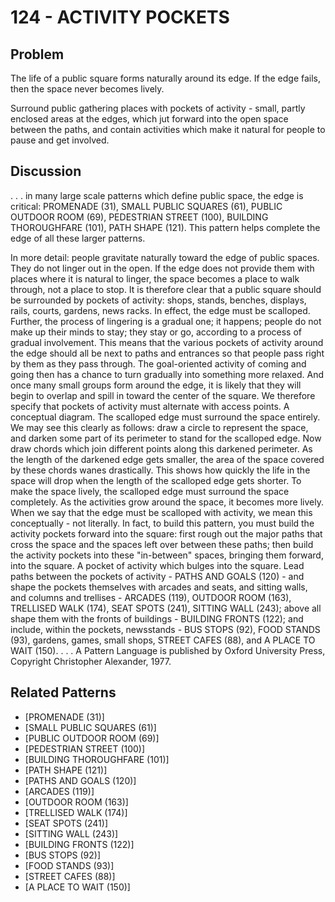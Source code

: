 # 124 - ACTIVITY POCKETS

## Problem

The life of a public square forms naturally around its edge. If the edge fails, then the space never becomes lively.

Surround public gathering places with pockets of activity - small, partly enclosed areas at the edges, which jut forward into the open space between the paths, and contain activities which make it natural for people to pause and get involved.

## Discussion

. . . in many large scale patterns which define public space, the edge is critical: PROMENADE (31), SMALL PUBLIC SQUARES (61), PUBLIC OUTDOOR ROOM (69), PEDESTRIAN STREET (100), BUILDING THOROUGHFARE (101), PATH SHAPE (121). This pattern helps complete the edge of all these larger patterns.

In more detail: people gravitate naturally toward the edge of public spaces. They do not linger out in the open. If the edge does not provide them with places where it is natural to linger, the space becomes a place to walk through, not a place to stop. It is therefore clear that a public square should be surrounded by pockets of activity: shops, stands, benches, displays, rails, courts, gardens, news racks. In effect, the edge must be scalloped. Further, the process of lingering is a gradual one; it happens; people do not make up their minds to stay; they stay or go, according to a process of gradual involvement. This means that the various pockets of activity around the edge should all be next to paths and entrances so that people pass right by them as they pass through. The goal-oriented activity of coming and going then has a chance to turn gradually into something more relaxed. And once many small groups form around the edge, it is likely that they will begin to overlap and spill in toward the center of the square. We therefore specify that pockets of activity must alternate with access points. A conceptual diagram. The scalloped edge must surround the space entirely. We may see this clearly as follows: draw a circle to represent the space, and darken some part of its perimeter to stand for the scalloped edge. Now draw chords which join different points along this darkened perimeter. As the length of the darkened edge gets smaller, the area of the space covered by these chords wanes drastically. This shows how quickly the life in the space will drop when the length of the scalloped edge gets shorter. To make the space lively, the scalloped edge must surround the space completely. As the activities grow around the space, it becomes more lively. When we say that the edge must be scalloped with activity, we mean this conceptually - not literally. In fact, to build this pattern, you must build the activity pockets forward into the square: first rough out the major paths that cross the space and the spaces left over between these paths; then build the activity pockets into these "in-between" spaces, bringing them forward, into the square. A pocket of activity which bulges into the square. Lead paths between the pockets of activity - PATHS AND GOALS (120) - and shape the pockets themselves with arcades and seats, and sitting walls, and columns and trellises - ARCADES (119), OUTDOOR ROOM (163), TRELLISED WALK (174), SEAT SPOTS (241), SITTING WALL (243); above all shape them with the fronts of buildings - BUILDING FRONTS (122); and include, within the pockets, newsstands - BUS STOPS (92), FOOD STANDS (93), gardens, games, small shops, STREET CAFES (88), and A PLACE TO WAIT (150). . . . A Pattern Language is published by Oxford University Press, Copyright Christopher Alexander, 1977.

## Related Patterns

- [PROMENADE (31)]
- [SMALL PUBLIC SQUARES (61)]
- [PUBLIC OUTDOOR ROOM (69)]
- [PEDESTRIAN STREET (100)]
- [BUILDING THOROUGHFARE (101)]
- [PATH SHAPE (121)]
- [PATHS AND GOALS (120)]
- [ARCADES (119)]
- [OUTDOOR ROOM (163)]
- [TRELLISED WALK (174)]
- [SEAT SPOTS (241)]
- [SITTING WALL (243)]
- [BUILDING FRONTS (122)]
- [BUS STOPS (92)]
- [FOOD STANDS (93)]
- [STREET CAFES (88)]
- [A PLACE TO WAIT (150)]
